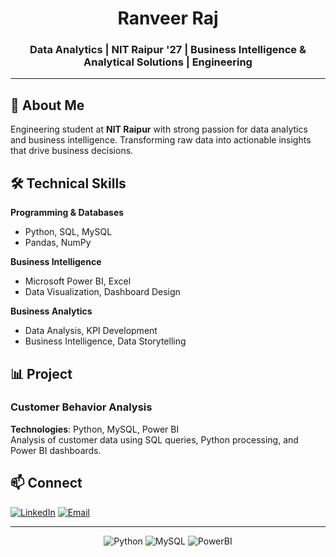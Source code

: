 <h1 align="center">Ranveer Raj</h1>
<h3 align="center">Data Analytics | NIT Raipur '27 | Business Intelligence & Analytical Solutions | Engineering</h3>

---

## 🚀 About Me

Engineering student at **NIT Raipur** with strong passion for data analytics and business intelligence. Transforming raw data into actionable insights that drive business decisions.

## 🛠 Technical Skills

**Programming & Databases**
- Python, SQL, MySQL
- Pandas, NumPy

**Business Intelligence**
- Microsoft Power BI, Excel
- Data Visualization, Dashboard Design

**Business Analytics**
- Data Analysis, KPI Development
- Business Intelligence, Data Storytelling

## 📊 Project

### Customer Behavior Analysis
**Technologies**: Python, MySQL, Power BI  
Analysis of customer data using SQL queries, Python processing, and Power BI dashboards.

## 📫 Connect

[![LinkedIn](https://img.shields.io/badge/LinkedIn-Connect-blue)](https://linkedin.com/in/ranveer-raj)
[![Email](https://img.shields.io/badge/Email-Contact-red)](ranveerraj832@gmail.com)

---

<div align="center">

![Python](https://img.shields.io/badge/Python-3776AB?style=for-the-badge&logo=python&logoColor=white)
![MySQL](https://img.shields.io/badge/MySQL-00000F?style=for-the-badge&logo=mysql&logoColor=white)
![PowerBI](https://img.shields.io/badge/PowerBI-F2C811?style=for-the-badge&logo=Power%20BI&logoColor=white)

</div>
